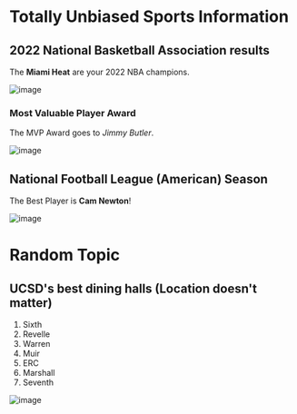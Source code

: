 # Totally Unbiased Sports Information
## 2022 National Basketball Association results
The **Miami Heat** are your 2022 NBA champions.

![image](https://user-images.githubusercontent.com/103221420/162328601-8010a47e-d555-4e17-8968-d923340e1701.png)
### Most Valuable Player Award
The MVP Award goes to *Jimmy Butler*.

![image](https://user-images.githubusercontent.com/103221420/162329093-6368dd39-8dcc-4861-999c-17f72643ca6b.png)

## National Football League (American) Season
The Best Player is **Cam Newton**!

![image](https://user-images.githubusercontent.com/103221420/162328707-33f3af96-ded4-4117-b87f-28a0f5d649ab.png)

# Random Topic
## UCSD's best dining halls (Location doesn't matter)
1. Sixth
2. Revelle
3. Warren
4. Muir
5. ERC
6. Marshall
7. Seventh

![image](https://user-images.githubusercontent.com/103221420/162330368-dd5e2501-7411-4ea8-bb7b-e6dde3baacf6.png)




